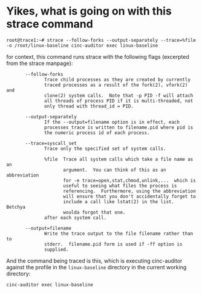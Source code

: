 # Yikes, what is going on with this strace command

```
root@trace1:~# strace --follow-forks --output-separately --trace=%file -o /root/linux-baseline cinc-auditor exec linux-baseline
```

for context, this command runs strace with the following flags (excerpted from the strace manpage):

```
       --follow-forks
              Trace child processes as they are created by currently
              traced processes as a result of the fork(2), vfork(2) and
              clone(2) system calls.  Note that -p PID -f will attach
              all threads of process PID if it is multi-threaded, not
              only thread with thread_id = PID.

       --output-separately
              If the --output=filename option is in effect, each
              processes trace is written to filename.pid where pid is
              the numeric process id of each process.

       --trace=syscall_set
              Trace only the specified set of system calls.

              %file  Trace all system calls which take a file name as an
                     argument.  You can think of this as an abbreviation
                     for -e trace=open,stat,chmod,unlink,...  which is
                     useful to seeing what files the process is
                     referencing.  Furthermore, using the abbreviation
                     will ensure that you don't accidentally forget to
                     include a call like lstat(2) in the list.  Betchya
                     woulda forgot that one.
              after each system call.

       --output=filename
              Write the trace output to the file filename rather than to
              stderr.  filename.pid form is used if -ff option is
              supplied.
```

And the command being traced is this, which is executing cinc-auditor against the profile in the `linux-baseline` directory in the current working directory:

```
cinc-auditor exec linux-baseline
```
